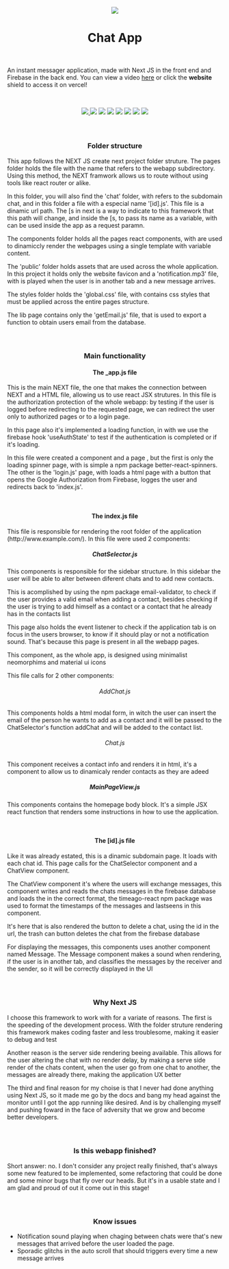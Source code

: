 <p align='center'>
    <img src='https://i.imgur.com/mIpwsMK.png'/>
</p>

<h1 align='center'>Chat App</h1>

<p>&nbsp</p>

<p>An instant messager application, made with Next JS in the front end and Firebase in the back end. You can view a video <a href='https://www.youtube.com/watch?v=DXW1n6yU4QU'>here</a> or click the <strong>website</strong> shield to access it on vercel!</p>

<p>&nbsp</p>

<div align='center'>

<a href='https://chat-app-sigma-one.vercel.app/'>
      
<img src='https://img.shields.io/badge/website-000000?style=for-the-badge&logo=About.me&logoColor=white'/>

</a>

<img src='https://img.shields.io/badge/firebase-ffca28?style=for-the-badge&logo=firebase&logoColor=black'/>
<img src='https://img.shields.io/badge/next.js-000000?style=for-the-badge&logo=nextdotjs&logoColor=white'/>
<img src='https://img.shields.io/badge/JavaScript-323330?style=for-the-badge&logo=javascript&logoColor=F7DF1E'/>
<img src='https://img.shields.io/badge/React-20232A?style=for-the-badge&logo=react&logoColor=61DAFB'/>
<img src='https://img.shields.io/badge/CSS3-1572B6?style=for-the-badge&logo=css3&logoColor=white'/>
<img src='https://img.shields.io/badge/HTML5-E34F26?style=for-the-badge&logo=html5&logoColor=white'/>
<img src='https://img.shields.io/badge/Material%20UI-007FFF?style=for-the-badge&logo=mui&logoColor=white'/>
        

</div>

<p>&nbsp</p>

<h2></h2>

<h3 align="center"> Folder structure </h3>

<p>
 This app follows the NEXT JS create next project folder struture. The pages folder holds the file with the name that refers to the webapp subdirectory. Using this method, the NEXT framwork allows us to route without using tools like react router or alike.
</p>
<p>
 In this folder, you will also find the 'chat' folder, with refers to the subdomain chat, and in this folder a file with a especial name '[id].js'. This file is a dinamic url path. The [s in next is a way to indicate to this framework that this path will change, and inside the [s, to pass its name as a variable, with can be used inside the app as a request paramn.
</p>
<p>
The components folder holds all the pages react components, with are used to dinamiccly render the webpages using a single template with variable content. 
</p>
<p>
The 'public' folder holds assets that are used across the whole application. In this project it holds only the website favicon and a 'notification.mp3' file, with is played when the user is in another tab and a new message arrives. 
</p>
<p>
 The styles folder holds the 'global.css' file, with contains css styles that must be applied across the entire pages structure.
</p>
<p>
The lib page contains only the 'getEmail.js' file, that is used to export a function to obtain users email from the database.
</p>



 <p>&nbsp</p>

<h2></h2>

<h3 align="center"> Main functionality </h3>

<h4 align="center">The _app.js file</h4>
<p> 
This is the main NEXT file, the one that makes the connection between NEXT and a HTML file, allowing us to use react JSX strutures. In this file is the authorization protection of the whole webapp: by testing if the user is logged before redirecting to the requested page, we can redirect the user only to authorized pages or to a login page.
</p>
<p> In this page also it's implemented a loading function, in with we use the firebase hook 'useAuthState' to test if the authentication is completed or if it's loading.
</p>
<p>In this file were created a component and a page , but the first is only the loading spinner page, with is simple a npm package better-react-spinners. The other is the 'login.js' page, with loads a html page with a button that opens the Google Authorization from Firebase, logges the user and redirects back to 'index.js'.</p>

<p>&nbsp</p>

<h4 align="center">The index.js file</h4>
<p> This file is responsible for rendering the root folder of the application (http://www.example.com/). In this file were used 2 components:
</p>
<h5 align='center'>ChatSelector.js</h5>
<p>This components is responsible for the sidebar structure. In this sidebar the user will be able to alter between diferent chats and to add new contacts.</p>
<p>This is acomplished by using the npm package email-validator, to check if the user provides a valid email when adding a contact, besides checking if the user is trying to add himself as a contact or a contact that he already has in the contacts list </p>
<p>This page also holds the event listener to check if the application tab is on focus in the users browser, to know if it should play or not a notification sound. That's because this page is present in all the webapp pages.</p>
<p>This component, as the whole app, is designed using minimalist neomorphims and material ui icons</p>
<p>This file calls for 2 other components:</p>
<h6 align='center'>AddChat.js</h6>
<p>This components holds a html modal form, in witch the user can insert the email of the person he wants to add as a contact and it will be passed to the ChatSelector's function addChat and will be added to the contact list.</p>
<h6 align='center'>Chat.js</h6>
<p>This component receives a contact info and renders it in html, it's a component to allow us to dinamicaly render contacts as they are adeed </p>
<h5 align='center'>MainPageView.js</h5>
<p>This components contains the homepage body block. It's a simple JSX react function that renders some instructions in how to use the application.</p>

<p>&nbsp</p>

<h4 align="center">The [id].js file</h4>
<p>Like it was already estated, this is a dinamic subdomain page. It loads with each chat id. This page calls for the ChatSelector component and a ChatView component.</p>
<p>The ChatView component it's where the users will exchange messages, this component writes and reads the chats messages in the firebase database and loads the in the correct format, the timeago-react npm package was used to format the timestamps of the messages and lastseens in this component.</p>
<p>It's here that is also rendered the button to delete a chat, using the id in the url, the trash can button deletes the chat from the firebase database</p>
<p>For displaying the messages, this components uses another component named Message. The Message component makes a sound when rendering, if the user is in another tab, and classifies the messages by the receiver and the sender, so it will be correctly displayed in the UI</p>

 <p>&nbsp</p>

<h2></h2>

<h3 align="center"> Why Next JS </h3>
<p>I choose this framework to work with for a variate of reasons. The first is the speeding of the development process. With the folder struture rendering this framework makes coding faster and less troublesome, making it easier to debug and test</p>
<p>Another reason is the server side rendering beeing available. This allows for the user altering the chat with no render delay, by making a serve side render of the chats content, when the user go from one chat to another, the messages are already there, making the application UX better</p>
<p>The third and final reason for my choise is that I never had done anything using Next JS, so it made me go by the docs and bang my head against the monitor until I got the app running like desired. And is by challenging myself and pushing foward in the face of adversity that we grow and become better developers.</p>
 <p>&nbsp</p>

<h2></h2>

<h3 align='center'>Is this webapp finished?</h3>
<p>Short answer: no. I don't consider any project really finished, that's always some new featured to be implemented, some refactoring that could be done and some minor bugs that fly over our heads. But it's in a usable state and I am glad and proud of out it come out in this stage!</p>
 <p>&nbsp</p>

<h2></h2>

<h3 align='center'>Know issues</h3>
<ul>
<li>Notification sound playing when chaging between chats were that's new messages that arrived before the user loaded the page.</li>
<li>Sporadic glitchs in the auto scroll that should triggers every time a new message arrives</li>
</ul>
